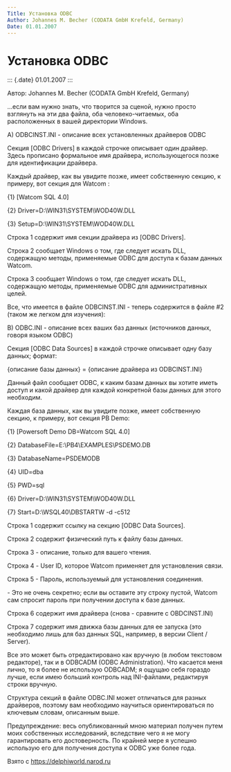 ```yaml
---
Title: Установка ODBC
Author: Johannes M. Becher (CODATA GmbH Krefeld, Germany)
Date: 01.01.2007
---
```



Установка ODBC
==============

::: {.date}
01.01.2007
:::

Автор: Johannes M. Becher (CODATA GmbH Krefeld, Germany)

\...если вам нужно знать, что творится за сценой, нужно просто взглянуть
на эти два файла, оба человеко-читаемых, оба расположенных в вашей
директории Windows.

A\) ODBCINST.INI - описание всех установленных драйверов ODBC

Секция \[ODBC Drivers\] в каждой строчке описывает один драйвер. Здесь
прописано формальное имя драйвера, использующегося позже для
идентификации драйвера.

Каждый драйвер, как вы увидите позже, имеет собственную секцию, к
примеру, вот секция для Watcom :

   {1} \[Watcom SQL 4.0\]

   {2} Driver=D:\\WIN31\\SYSTEM\\WOD40W.DLL

   {3} Setup=D:\\WIN31\\SYSTEM\\WOD40W.DLL

Строка 1 содержит имя секции драйвера из \[ODBC Drivers\].

Строка 2 сообщает Windows о том, где следует искать DLL, содержащую
методы, применяемые ODBC для доступа к базам данных Watcom.

Строка 3 сообщает Windows о том, где следует искать DLL, содержащую
методы, применяемые ODBC для административных целей.

Все, что имеется в файле ODBCINST.INI - теперь содержится в файле \#2
(таком же легком для изучения):

B\) ODBC.INI - описание всех ваших баз данных (источников данных, говоря
языком ODBC)

Секция \[ODBC Data Sources\] в каждой строчке описывает одну базу
данных; формат:

{описание базы данных} = {описание драйвера из ODBCINST.INI}

Данный файл сообщает ODBC, к каким базам данных вы хотите иметь доступ и
какой драйвер для каждой конкретной базы данных для этого необходим.

Каждая база данных, как вы увидите позже, имеет собственную секцию, к
примеру, вот секция PB Demo:

   {1} \[Powersoft Demo DB=Watcom SQL 4.0\]

   {2} DatabaseFile=E:\\PB4\\EXAMPLES\\PSDEMO.DB

   {3} DatabaseName=PSDEMODB

   {4} UID=dba

   {5} PWD=sql

   {6} Driver=D:\\WIN31\\SYSTEM\\WOD40W.DLL

   {7} Start=D:\\WSQL40\\DBSTARTW -d -c512

Строка 1 содержит ссылку на секцию \[ODBC Data Sources\].

Строка 2 содержит физический путь к файлу базы данных.

Строка 3 - описание, только для вашего чтения.

Строка 4 - User ID, которое Watcom применяет для установления связи.

Строка 5 - Пароль, используемый для установления соединения.

\- Это не очень секретно; если вы оставите эту строку пустой, Watcom сам
спросит пароль при получении доступа к базе данных.

Строка 6 содержит имя драйвера (снова - сравните с OBDCINST.INI)

Строка 7 содержит имя движка базы данных для ее запуска (это необходимо
лишь для баз данных SQL, например, в версии Client / Server).

Все это может быть отредактировано как вручную (в любом текстовом
редакторе), так и в ODBCADM (ODBC Administration). Что касается меня
лично, то я более не использую ODBCADM; я ощущаю себя гораздо лучше,
если имею больший контроль над INI-файлами, редактируя строки вручную.

Структура секций в файле ODBC.INI может отличаться для разных драйверов,
поэтому вам необходимо научиться ориентироваться по ключевым словам,
описанным выше.

Предупреждение: весь опубликованный мною материал получен путем моих
собственных исследований, вследствие чего я не могу гарантировать его
достоверность. По крайней мере я успешно использую его для получения
доступа к ODBC уже более года.

Взято с <https://delphiworld.narod.ru>
